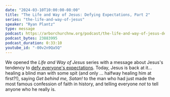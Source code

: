 ```yaml
---
date: "2024-03-10T10:00:00-08:00"
title: "The Life and Way of Jesus: Defying Expectations, Part 2"
series: "the-life-and-way-of-jesus"
speaker: "Ryan Plantz"
type: message
podcast: https://arborchurchnw.org/podcast/the-life-and-way-of-jesus-defying-expectations-part-2.mp3
podcast_bytes: 23883995
podcast_duration: 0:33:10
youtube_id: "-00v2n9Qa5Q"
---
```


We opened the _Life and Way of Jesus_ series with a message about Jesus's tendency to [defy everyone's expectations](https://www.arborchurch.com/messages/the-life-and-way-of-jesus/defying-expectations/). Today, Jesus is back at it... healing a blind man with some spit (and only ... halfway healing him at first?!), saying _Get behind me, Satan!_ to the man who had just made the most famous confession of faith in history, and telling everyone _not_ to tell anyone who he really is.  
